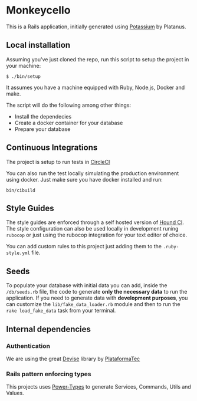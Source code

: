 # Monkeycello

This is a Rails application, initially generated using [Potassium](https://github.com/platanus/potassium) by Platanus.

## Local installation

Assuming you've just cloned the repo, run this script to setup the project in your
machine:

    $ ./bin/setup

It assumes you have a machine equipped with Ruby, Node.js, Docker and make.

The script will do the following among other things:

- Install the dependecies
- Create a docker container for your database
- Prepare your database


## Continuous Integrations

The project is setup to run tests
in [CircleCI](https://circleci.com/gh/platanus/ledgerizer-demo/tree/master)

You can also run the test locally simulating the production environment using docker.
Just make sure you have docker installed and run:

    bin/cibuild


## Style Guides

The style guides are enforced through a self hosted version of [Hound CI](http://monkeyci.platan.us). The style configuration can also be used locally
in development runing `rubocop` or just using the rubocop integration for your text editor of choice.

You can add custom rules to this project just adding them to the `.ruby-style.yml` file.


## Seeds

To populate your database with initial data you can add, inside the `/db/seeds.rb` file, the code to generate **only the necessary data** to run the application.
If you need to generate data with **development purposes**, you can customize the `lib/fake_data_loader.rb` module and then to run the `rake load_fake_data` task from your terminal.


## Internal dependencies

### Authentication

We are using the great [Devise](https://github.com/plataformatec/devise) library by [PlataformaTec](http://plataformatec.com.br/)

### Rails pattern enforcing types

This projects uses [Power-Types](https://github.com/platanus/power-types) to generate Services, Commands, Utils and Values.
